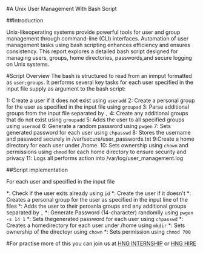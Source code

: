 #A Unix User Management With Bash Script

##Introduction

Unix-likeoperating systems provide powerful tools for user and group management through command-line (CLI) interfaces. Automation of user management tasks using bash scripting enhances efficiency and ensures consistency.
This report explores a detailed bash script designed for managing users, groups, home directories, passwords,and secure logging on Unix systems.

#Script Overview
The bash is structured to read from an inmput formatted as `user;groups`. It performs several key tasks for each user specified in the input file supply as argument to the bash script:

1: Create a user if it does not exist using `useradd`
2: Create a personal group for the user as specified in the input file using `groupad`
3: Parse additional groups from the input file separated by `,`
4: Create any additional groups that do not exist using `groupadd`
5: Adds the user to all specified groups using `usermod`
6: Generate a random password using `pwgen`
7: Sets generated password for each user using `chpasswd`
8: Stores the username and password securely in /var/secure/user_passwords.txt
9:Create a home directory for each user under /home.
10: Sets ownership using `chown` and permissions using `chmod` for each home directory to ensure security and privacy
11: Logs all performs action into /var/log/user_management.log

##Script implementation

For each user and specified in  the input file

*: Check if the user exits already using `id`
*: Create the user if it doesn't 
*: Creates a personal group for the user as specified in the input line of the files
*: Adds the user to their perosnla groups and any additional groups separated by `,`
*: Generate Password (14-character) randomlly using `pwgen -s 14 1`
*: Sets thegenerated password for each user using `chpasswd`
*: Creates a homedirectory for each user under /home using `mkdir`
*: Sets ownership of the directoyr using `chown`
*: Sets permission using   `chmod 700`

#For practise more of this you can join us at [HNG INTERNSHIP](https://hng.tech/internship) or [HNG HIRE](https://hng.tech/hire)